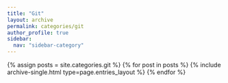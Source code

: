 ```yaml
---
title: "Git"
layout: archive
permalink: categories/git
author_profile: true
sidebar:
  nav: "sidebar-category"
---
```



{% assign posts = site.categories.git %}
{% for post in posts %} {% include archive-single.html type=page.entries_layout %} {% endfor %}

